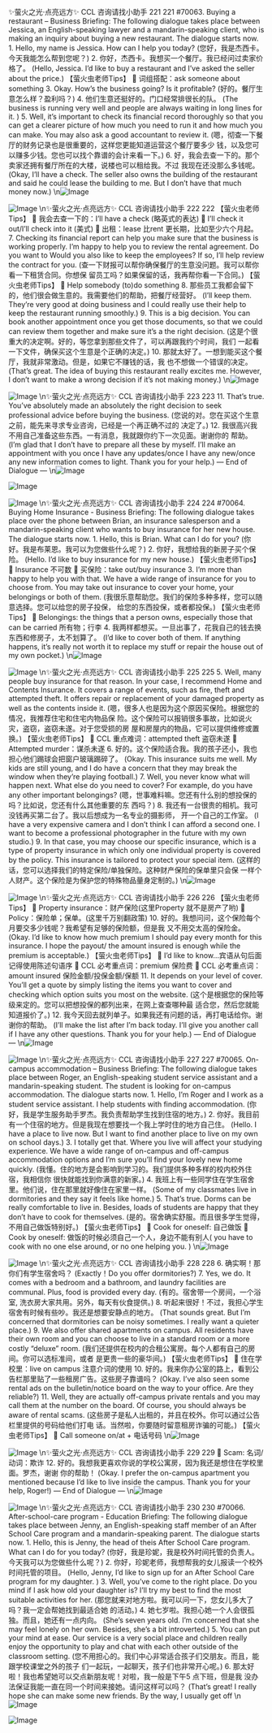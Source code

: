 ✨萤火之光·点亮远方✨
CCL 咨询请找小助手
221
221
#70063. Buying a restaurant – Business
Briefing: The following dialogue takes place between Jessica, an English-speaking
lawyer and a mandarin-speaking client, who is making an inquiry about buying a new
restaurant. The dialogue starts now.
1.
Hello, my name is Jessica. How can I help you today?
(您好，我是杰西卡。今天我能怎么帮到您呢？)
2.
你好，杰西卡。我想买一个餐厅。我已经问过卖家价格了。
(Hello, Jessica. I’d like to buy a restaurant and I’ve asked the seller about the price.)
【萤火虫老师Tips】

词组搭配：ask someone about something
3.
Okay. How’s the business going? Is it profitable?
(好的。餐厅生意怎么样？盈利吗？)
4.
他们生意还挺好的。门口经常排很长的队。
(The business is running very well and people are always waiting in long lines for it. )
5.
Well, it’s important to check its financial record thoroughly so that you can get a
clearer picture of how much you need to run it and how much you can make. You
may also ask a good accountant to review it.
(嗯，彻查一下餐厅的财务记录也是很重要的，这样您更能知道运营这个餐厅要多少
钱，以及您可以赚多少钱。您也可以找个靠谱的会计来看一下。)
6.
好，我会去查一下的。那个卖家还拥有餐厅所在的大楼，说楼也可以租给我。不过
我现在还没那么多钱呢。
(Okay, I’ll have a check. The seller also owns the building of the restaurant and said he
could lease the building to me. But I don’t have that much money now.)
\n![Image](images/page221_image1.jpeg)

![Image](images/page221_image2.jpeg)
\n✨萤火之光·点亮远方✨
CCL 咨询请找小助手
222
222
【萤火虫老师Tips】

我会去查一下的：I’ll have a check (略英式的表达)

I’ll check it out/I’ll check into it (美式)

出租：lease 比rent 更长期，比如至少六个月起。
7.
Checking its financial report can help you make sure that the business is working
properly. I’m happy to help you to review the rental agreement. Do you want to
Would you also like to keep the employees? If so, I’ll help review the contract for
you.
(查一下财报可以帮你确保餐厅的生意没问题。我可以帮你看一下租赁合同。你想保
留员工吗？如果保留的话，我再帮你看一下合同。)
【萤火虫老师Tips】

Help somebody (to)do something
8.
那些员工我都会留下的，他们很会做生意的。我需要他们的帮助，把餐厅经营好。
(I’ll keep them. They’re very good at doing business and I could really use their help to
keep the restaurant running smoothly.)
9.
This is a big decision. You can book another appointment once you get those
documents, so that we could can review them together and make sure it’s a the right
decision.
(这是个很重大的决定啊。好的，等您拿到那些文件了，可以再跟我约个时间，我们
一起看一下文件，确保买这个生意是个正确的决定。)
10. 那就太好了。一想到能买这个餐厅，我就非常激动。但是，如果它不赚钱的话，我
也不想做一个错误的决定。
(That’s great. The idea of buying this restaurant really excites me. However, I don’t want
to make a wrong decision if it’s not making money.)
\n![Image](images/page222_image1.jpeg)

![Image](images/page222_image2.jpeg)
\n✨萤火之光·点亮远方✨
CCL 咨询请找小助手
223
223
11. That’s true. You’ve absolutely made an absolutely the right decision to seek
professional advice before buying the business.
(您说的对。您在买这个生意之前，能先来寻求专业咨询，已经是一个再正确不过的
决定了。)
12. 我很高兴我不用自己准备这些东西。一有消息，我就跟你约下一次见面。谢谢你的
帮助。
(I’m glad that I don’t have to prepare all these by myself. I’ll make an appointment with
you once I have any updates/once I have any new/once any new information comes to
light. Thank you for your help.)
— End of Dialogue —
\n![Image](images/page223_image1.jpeg)

![Image](images/page223_image2.jpeg)

![Image](images/page223_image3.jpeg)
\n✨萤火之光·点亮远方✨
CCL 咨询请找小助手
224
224
#70064. Buying Home Insurance - Business
Briefing: The following dialogue takes place over the phone between Brian, an insurance
salesperson and a mandarin-speaking client who wants to buy insurance for her new
house. The dialogue starts now.
1.
Hello, this is Brian. What can I do for you?
(你好。我是布莱恩。我可以为您做些什么呢？)
2.
你好，我想给我的新房子买个保险。
(Hello. I’d like to buy insurance for my new house.)
【萤火虫老师Tips】

Insurance 不可数

买保险：take out/buy insurance
3.
I’m more than happy to help you with that. We have a wide range of insurance for
you to choose from. You may take out insurance to cover your home, your
belongings or both of them.
(我很乐意帮助您。我们的保险多种多样，您可以随意选择。您可以给您的房子投保，
给您的东西投保，或者都投保。)
【萤火虫老师Tips】

Belongings: the things that a person owns, especially those that can be carried
所有物；行李
4.
我两样都想买。一旦出事了，花我自己的钱去换东西和修房子，太不划算了。
(I’d like to cover both of them. If anything happens, it’s really not worth it to replace my
stuff or repair the house out of my own pocket.)
\n![Image](images/page224_image1.jpeg)

![Image](images/page224_image2.jpeg)
\n✨萤火之光·点亮远方✨
CCL 咨询请找小助手
225
225
5.
Well, many people buy insurance for that reason. In your case, I recommend Home
and Contents Insurance. It covers a range of events, such as fire, theft and
attempted theft. It offers repair or replacement of your damaged property as well as
the contents inside it.
(嗯，很多人也是因为这个原因买保险。根据您的情况，我推荐住宅和住宅内物品保
险。这个保险可以报销很多事故，比如说火灾，盗窃，盗窃未遂。对于您受损的房
屋和房屋内的物品，它可以提供维修或置换。)
【萤火虫老师Tips】

CCL 重点难词：attempted theft 盗窃未遂

Attempted murder：谋杀未遂
6.
好的。这个保险适合我。我的孩子还小，我也担心他们踢球会把窗户玻璃踢碎了。
(Okay. This insurance suits me well. My kids are still young, and I do have a concern that
they may break the window when they’re playing football.)
7.
Well, you never know what will happen next. What else do you need to cover? For
example, do you have any other important belongings?
(嗯，世事难料嘛。您还有什么别的想投保的吗？比如说，您还有什么其他重要的东
西吗？)
8.
我还有一台很贵的相机。我可没钱再买第二台了。我以后想成为一名专业的摄影师，
开一个自己的工作室。
(I have a very expensive camera and I don’t think I can afford a second one. I want to
become a professional photographer in the future with my own studio.)
9.
In that case, you may choose our specific insurance, which is a type of property
insurance in which only one individual property is covered by the policy. This
insurance is tailored to protect your special item.
(这样的话，您可以选择我们的特定保险/单独保险。这种财产保险的保单里只会保
一样个人财产。这个保险是为保护您的特殊物品量身定制的。)
\n![Image](images/page225_image1.jpeg)

![Image](images/page225_image2.jpeg)
\n✨萤火之光·点亮远方✨
CCL 咨询请找小助手
226
226
【萤火虫老师Tips】

Property insurance：财产保险(这里Property 就不是房产了哟)

Policy：保险单；保单。(这里千万别翻政策)
10. 好的。我想问问，这个保险每个月要交多少钱呢？我希望有足够的保险额，但是我
又不用交太高的保险金。
(Okay. I’d like to know how much premium I should pay every month for this insurance.
I hope the payout/ the amount insured is enough while the premium is acceptable.)
【萤火虫老师Tips】

I’d like to know…宾语从句后面记得使用陈述句语序

CCL 必考重点词：premium 保险费

CCL 必考重点词：amount insured 保险金额/投保金额/保额
11. It depends on your level of cover. You’ll get a quote by simply listing the items you
want to cover and checking which option suits you most on the website.
(这个是根据您的保险等级来定的。您可以把想投保的都列出来，在网上查查哪种最
适合您，然后您就能知道报价了。)
12. 我今天回去就列单子。如果我还有问题的话，再打电话给你。谢谢你的帮助。
(I’ll make the list after I’m back today. I’ll give you another call if I have any other
questions. Thank you for your help.)
— End of Dialogue —
\n![Image](images/page226_image1.jpeg)

![Image](images/page226_image2.jpeg)
\n✨萤火之光·点亮远方✨
CCL 咨询请找小助手
227
227
#70065. On-campus accommodation – Business
Briefing: The following dialogue takes place between Roger, an English-speaking
student service assistant and a mandarin-speaking student. The student is looking for
on-campus accommodation. The dialogue starts now.
1.
Hello, I’m Roger and I work as a student service assistant. I help students with
finding accommodation.
(你好，我是学生服务助手罗杰。我负责帮助学生找到住宿的地方。)
2.
你好。我目前有一个住宿的地方。但是我现在想要找一个我上学时住的地方自己住。
(Hello. I have a place to live now. But I want to find another place to live on my own on
school days.)
3.
I totally get that. Where you live will affect your studying experience. We have a
wide range of on-campus and off-campus accommodation options and I’m sure
you’ll find your lovely new home quickly.
(我懂。住的地方是会影响到学习的。我们提供多种多样的校内校外住宿，我相信你
很快就能找到你满意的新家。)
4.
我班上有一些同学住在学生宿舍里。他们说，住在那里就好像住在家里一样。
(Some of my classmates live in dormitories and they say it feels like home.)
5.
That’s true. Dorms can be really comfortable to live in. Besides, loads of students
are happy that they don’t have to cook for themselves.
(是的。宿舍确实舒服。而且很多学生觉得，不用自己做饭特别好。)
【萤火虫老师Tips】

Cook for oneself: 自己做饭

Cook by oneself: 做饭的时候必须自己一个人，身边不能有别人( you have to cook
with no one else around, or no one helping you. )
\n![Image](images/page227_image1.jpeg)

![Image](images/page227_image2.jpeg)
\n✨萤火之光·点亮远方✨
CCL 咨询请找小助手
228
228
6.
确实啊！那你们有学生宿舍吗？
(Exactly！Do you offer dormitories?)
7.
Yes, we do. It comes with a bedroom and a bathroom, and laundry facilities are
communal. Plus, food is provided every day.
(有的。宿舍带一个房间，一个浴室, 洗衣房大家共用。另外，每天有伙食提供。)
8.
听起来很好！不过，我担心学生宿舍有时候有些吵。我还是想要安静点的地方。
(That sounds great. But I’m concerned that dormitories can be noisy sometimes. I really
want a quieter place.)
9.
We also offer shared apartments on campus. All residents have their own room and
you can choose to live in a standard room or a more costly “deluxe” room.
(我们还提供在校内的合租公寓房。每个人都有自己的房间。你可以选标准间，或者
是更贵一些的豪华间。)
【萤火虫老师Tips】

住在学校里：live on campus 注意介词的使用
10. 好的。我来你办公室的路上，看到公告栏那里贴了一些租房广告。这些房子靠谱吗？
(Okay. I’ve also seen some rental ads on the bulletin/notice board on the way to your
office. Are they reliable?)
11. Well, they are actually off-campus private rentals and you may call them at the
number on the board. Of course, you should always be aware of rental scams.
(这些房子是私人出租的，并且在校外。你可以通过公告栏里提供的号码给他们打电
话。当然啦，你要随时留意租房诈骗的可能。)
【萤火虫老师Tips】

Call someone on/at + 电话号码
\n![Image](images/page228_image1.jpeg)

![Image](images/page228_image2.jpeg)
\n✨萤火之光·点亮远方✨
CCL 咨询请找小助手
229
229

Scam: 名词/动词：欺诈
12. 好的。我想我更喜欢你说的学校公寓房，因为我还是想住在学校里面。罗杰，谢谢
你的帮助！
(Okay. I prefer the on-campus apartment you mentioned because I’d like to live inside the
campus. Thank you for your help, Roger!)
— End of Dialogue —
\n![Image](images/page229_image1.jpeg)

![Image](images/page229_image2.jpeg)
\n✨萤火之光·点亮远方✨
CCL 咨询请找小助手
230
230
#70066. After-school-care program - Education
Briefing: The following dialogue takes place between Jenny, an English-speaking staff
member of an After School Care program and a mandarin-speaking parent. The
dialogue starts now.
1.
Hello, this is Jenny, the head of theis After School Care program. What can I do for
you today?
(你好，我是珍妮，我是校外时间托管的负责人。今天我可以为您做些什么呢？)
2.
你好，珍妮老师，我想帮我的女儿报读一个校外时间托管的项目。
(Hello, Jenny, I’d like to sign up for an After School Care program for my daughter. )
3.
Well, you’ve come to the right place. Do you mind if I ask how old your daughter is?
I’ll try my best to find the most suitable activities for her.
(那您就来对地方啦。我可以问一下，您女儿多大了吗？我一定会帮她找到最适合她
的活动。)
4.
她七岁啦。我担心她一个人会很孤独。而且，她还有一点内向。
(She’s seven years old. I’m concerned that she may feel lonely on her own. Besides, she’s
a bit introverted.)
5.
You can put your mind at ease. Our service is a very social place and children really
enjoy the opportunity to play and chat with each other outside of the classroom
setting.
(您不用担心的。我们中心非常适合孩子们交朋友。而且，能跟学校课堂之外的孩子
们一起玩，一起聊天，孩子们也非常开心呢。)
6.
那太好啦！我也希望她可以交点新朋友呢！对啦，我一般是下午5 点下班，但是我
没办法保证我能一直在同一个时间来接她。请问这样可以吗？
(That’s great! I really hope she can make some new friends. By the way, I usually get off
\n![Image](images/page230_image1.jpeg)

![Image](images/page230_image2.jpeg)